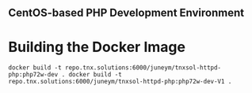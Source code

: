 CentOS-based PHP Development Environment
------------------------------------------


Building the Docker Image
===========================

   `
    docker build -t repo.tnx.solutions:6000/juneym/tnxsol-httpd-php:php72w-dev .
    docker build -t repo.tnx.solutions:6000/juneym/tnxsol-httpd-php:php72w-dev-V1 .
   `

